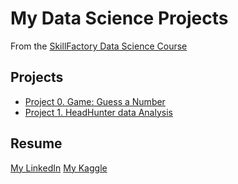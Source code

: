 # My Data Science Projects

From the [SkillFactory Data Science Course](https://skillfactory.ru/data-scientist)

## Projects

* [Project 0. Game: Guess a Number](https://github.com/Deezzir/DataScience-SF/tree/main/project_0)
* [Project 1. HeadHunter data Analysis](https://github.com/Deezzir/DataScience-SF/tree/main/project_1)

## Resume

[My LinkedIn](https://www.linkedin.com/in/deezzir/)
[My Kaggle](https://www.kaggle.com/iuriikondrakov)
